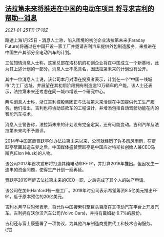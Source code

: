 <!--1611573794000-->
[法拉第未来将推进在中国的电动车项目 将寻求吉利的帮助--消息](https://cn.reuters.com/article/geely-faraday-future-ev-0125-idCNKBS29U14O)
------

<div><i>2021-01-25T11:17:10Z</i></div><p>路透上海1月25日 - 消息人士称，陷入困境的初创企业法拉第未来(Faraday Future)将通过在中国开设一家工厂并邀请吉利汽车提供外包制造服务，来推进在中国生产其部分全电动汽车的计划。</p><p>三位知情消息人士称，这家总部在洛杉矶的初创企业将在中国成立一个新基地，此为其上述计划的一部分。消息人士不愿具名，因法拉第未来的计划没有公开。</p><p>其中一位消息人士说，该公司本月对潜在投资者表示，计划在一个“中国一线城市”为工厂选址，并展望在其初期阶段拥有制造逾10万辆车的产能。该人士还表示，法拉第未来还考虑在同一城市增设一个研究中心。</p><p>两名消息人士称，浙江吉利控股集团正与法拉第未来洽谈在中国提供代工生产服务。他们指出，吉利也将协助该款车的工程设计，并增添包括自动驾驶功能在内的智能汽车技术。</p><p>消息人士警告称，法拉第未来的计划没有完全定案，还有可能变动。吉利汽车及法拉第未来均不予置评。</p><p>2014年中国富商贾跃亭创办法拉第未来以来，公司就经历了许多风风雨雨，在贾跃亭擘画其造车梦之后，中国媒体盛赞贾跃亭是中国应对特斯拉创始人兼CEO马斯克(Elon Musk)的人物。</p><p>该公司2017年首次宣布将打造其纯电动车FF 91，并打算2019年推出。但因发生一连串的资金问题，使得生产计划一延再延。</p><p>贾跃亭2019年辞去法拉第未来的CEO一职，之后完成了其个人的破产申请。</p><p>该公司在加州Hanford有一座工厂。2019年时公司表示希望筹资8.5亿美元推出FF 91，低于原本预估的20亿美元。</p><p>吉利本月早些时候表示，将允许中国搜索引擎巨头百度在其电动汽车平台上开发汽车。吉利拥有沃尔沃汽车公司(Volvo Cars)，并持有戴姆勒 9.7%的股份。</p><p>吉利还与富士康签署了一项协议，为其他汽车制造商提供代工和技术咨询服务。(完)</p>
